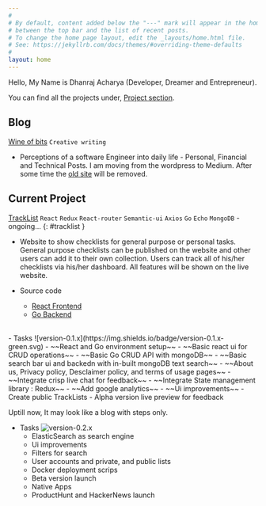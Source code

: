 ```yaml
---
#
# By default, content added below the "---" mark will appear in the home page
# between the top bar and the list of recent posts.
# To change the home page layout, edit the _layouts/home.html file.
# See: https://jekyllrb.com/docs/themes/#overriding-theme-defaults
#
layout: home
---
```


Hello, My Name is Dhanraj Acharya (Developer, Dreamer and Entrepreneur).

You can find all the projects under, [Project section](/all-projects).

## Blog

<a href="https://medium.com/wineofbits" target="_new">Wine of bits</a> `Creative writing`

- Perceptions of a software Engineer into daily life - Personal, Financial and Technical Posts.
  I am moving from the wordpress to Medium. After some time the <a href="https://www.wineofbits.com" target="_new">old site</a> will be removed.

## Current Project

<a href="http://tracklist-alpha.surge.sh" target="_new">TrackList</a> `React` `Redux` `React-router` `Semantic-ui` `Axios` `Go` `Echo` `MongoDB` - ongoing...
{: #tracklist }

- Website to show checklists for general purpose or personal tasks. General purpose checklists can be published on the website and other users can add it to their own collection. Users can track all of his/her checklists via his/her dashboard. All features will be shown on the live website.

- Source code

  - <a href="https://drex44.github.io/TrackList-react-frontend" target="_new">React Frontend</a>
  - <a href="https://drex44.github.io/TrackList-go-backend" target="_new">Go Backend</a>

<br />
- Tasks ![version-0.1.x](https://img.shields.io/badge/version-0.1.x-green.svg)
  - ~~React and Go environment setup~~
  - ~~Basic react ui for CRUD operations~~
  - ~~Basic Go CRUD API with mongoDB~~
  - ~~Basic search bar ui and backedn with in-built mongoDB text search~~
  - ~~About us, Privacy policy, Desclaimer policy, and terms of usage pages~~
  - ~~Integrate crisp live chat for feedback~~
  - ~~Integrate State management library : Redux~~
  - ~~Add google analytics~~
  - ~~Ui improvements~~
  - Create public TrackLists
  - Alpha version live preview for feedback

Uptill now, It may look like a blog with steps only.

- Tasks ![version-0.2.x](https://img.shields.io/badge/version-0.2.x-green.svg)
  - ElasticSearch as search engine
  - Ui improvements
  - Filters for search
  - User accounts and private, and public lists
  - Docker deployment scrips
  - Beta version launch
  - Native Apps
  - ProductHunt and HackerNews launch
